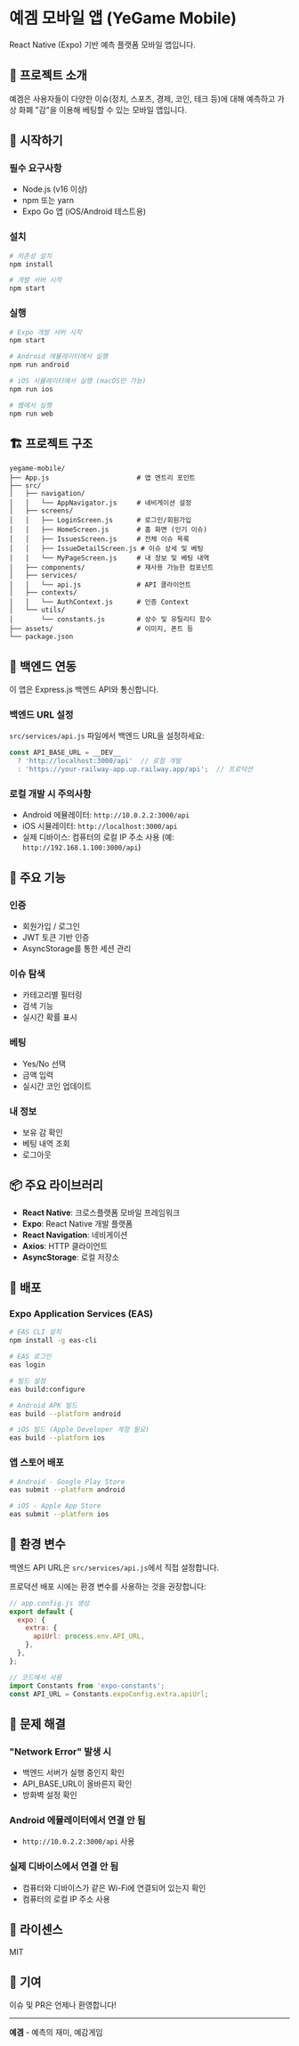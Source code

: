 # 예겜 모바일 앱 (YeGame Mobile)

React Native (Expo) 기반 예측 플랫폼 모바일 앱입니다.

## 📱 프로젝트 소개

예겜은 사용자들이 다양한 이슈(정치, 스포츠, 경제, 코인, 테크 등)에 대해 예측하고 가상 화폐 "감"을 이용해 베팅할 수 있는 모바일 앱입니다.

## 🚀 시작하기

### 필수 요구사항

- Node.js (v16 이상)
- npm 또는 yarn
- Expo Go 앱 (iOS/Android 테스트용)

### 설치

```bash
# 의존성 설치
npm install

# 개발 서버 시작
npm start
```

### 실행

```bash
# Expo 개발 서버 시작
npm start

# Android 에뮬레이터에서 실행
npm run android

# iOS 시뮬레이터에서 실행 (macOS만 가능)
npm run ios

# 웹에서 실행
npm run web
```

## 🏗️ 프로젝트 구조

```
yegame-mobile/
├── App.js                      # 앱 엔트리 포인트
├── src/
│   ├── navigation/
│   │   └── AppNavigator.js     # 네비게이션 설정
│   ├── screens/
│   │   ├── LoginScreen.js      # 로그인/회원가입
│   │   ├── HomeScreen.js       # 홈 화면 (인기 이슈)
│   │   ├── IssuesScreen.js     # 전체 이슈 목록
│   │   ├── IssueDetailScreen.js # 이슈 상세 및 베팅
│   │   └── MyPageScreen.js     # 내 정보 및 베팅 내역
│   ├── components/             # 재사용 가능한 컴포넌트
│   ├── services/
│   │   └── api.js              # API 클라이언트
│   ├── contexts/
│   │   └── AuthContext.js      # 인증 Context
│   └── utils/
│       └── constants.js        # 상수 및 유틸리티 함수
├── assets/                     # 이미지, 폰트 등
└── package.json
```

## 🔧 백엔드 연동

이 앱은 Express.js 백엔드 API와 통신합니다.

### 백엔드 URL 설정

`src/services/api.js` 파일에서 백엔드 URL을 설정하세요:

```javascript
const API_BASE_URL = __DEV__
  ? 'http://localhost:3000/api'  // 로컬 개발
  : 'https://your-railway-app.up.railway.app/api';  // 프로덕션
```

### 로컬 개발 시 주의사항

- Android 에뮬레이터: `http://10.0.2.2:3000/api`
- iOS 시뮬레이터: `http://localhost:3000/api`
- 실제 디바이스: 컴퓨터의 로컬 IP 주소 사용 (예: `http://192.168.1.100:3000/api`)

## 🎨 주요 기능

### 인증
- 회원가입 / 로그인
- JWT 토큰 기반 인증
- AsyncStorage를 통한 세션 관리

### 이슈 탐색
- 카테고리별 필터링
- 검색 기능
- 실시간 확률 표시

### 베팅
- Yes/No 선택
- 금액 입력
- 실시간 코인 업데이트

### 내 정보
- 보유 감 확인
- 베팅 내역 조회
- 로그아웃

## 📦 주요 라이브러리

- **React Native**: 크로스플랫폼 모바일 프레임워크
- **Expo**: React Native 개발 플랫폼
- **React Navigation**: 네비게이션
- **Axios**: HTTP 클라이언트
- **AsyncStorage**: 로컬 저장소

## 🚢 배포

### Expo Application Services (EAS)

```bash
# EAS CLI 설치
npm install -g eas-cli

# EAS 로그인
eas login

# 빌드 설정
eas build:configure

# Android APK 빌드
eas build --platform android

# iOS 빌드 (Apple Developer 계정 필요)
eas build --platform ios
```

### 앱 스토어 배포

```bash
# Android - Google Play Store
eas submit --platform android

# iOS - Apple App Store
eas submit --platform ios
```

## 🔐 환경 변수

백엔드 API URL은 `src/services/api.js`에서 직접 설정합니다.

프로덕션 배포 시에는 환경 변수를 사용하는 것을 권장합니다:

```javascript
// app.config.js 생성
export default {
  expo: {
    extra: {
      apiUrl: process.env.API_URL,
    },
  },
};

// 코드에서 사용
import Constants from 'expo-constants';
const API_URL = Constants.expoConfig.extra.apiUrl;
```

## 🐛 문제 해결

### "Network Error" 발생 시
- 백엔드 서버가 실행 중인지 확인
- API_BASE_URL이 올바른지 확인
- 방화벽 설정 확인

### Android 에뮬레이터에서 연결 안 됨
- `http://10.0.2.2:3000/api` 사용

### 실제 디바이스에서 연결 안 됨
- 컴퓨터와 디바이스가 같은 Wi-Fi에 연결되어 있는지 확인
- 컴퓨터의 로컬 IP 주소 사용

## 📝 라이센스

MIT

## 👥 기여

이슈 및 PR은 언제나 환영합니다!

---

**예겜** - 예측의 재미, 예감게임
